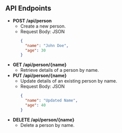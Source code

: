 ## API Endpoints

- **POST /api/person**
  - Create a new person.
  - Request Body: JSON
    ```json
    {
      "name": "John Doe",
      "age": 30
    }
    ```
- **GET /api/person/{name}**
  - Retrieve details of a person by name.
- **PUT /api/person/{name}**
  - Update details of an existing person by name.
  - Request Body: JSON
    ```json
    {
      "name": "Updated Name",
      "age": 40
    }
    ```
- **DELETE /api/person/{name}**
  - Delete a person by name.


